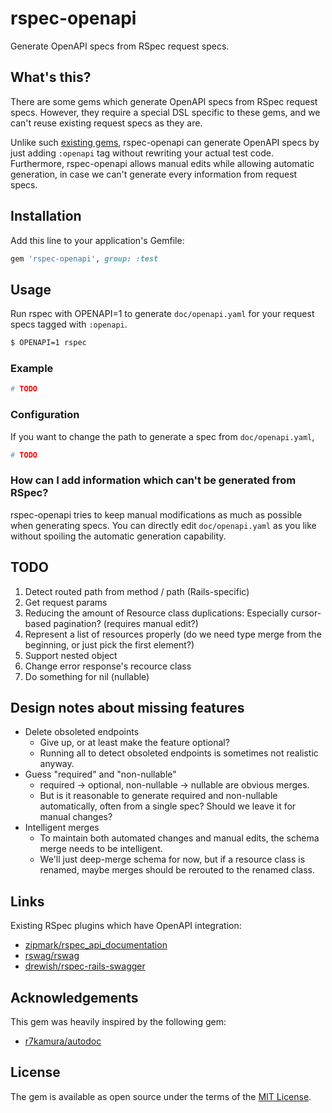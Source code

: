 # rspec-openapi

Generate OpenAPI specs from RSpec request specs.

## What's this?

There are some gems which generate OpenAPI specs from RSpec request specs.
However, they require a special DSL specific to these gems, and we can't reuse existing request specs as they are.

Unlike such [existing gems](#links), rspec-openapi can generate OpenAPI specs by just adding `:openapi` tag
without rewriting your actual test code.
Furthermore, rspec-openapi allows manual edits while allowing automatic generation, in case we can't generate
every information from request specs.

## Installation

Add this line to your application's Gemfile:

```ruby
gem 'rspec-openapi', group: :test
```

## Usage

Run rspec with OPENAPI=1 to generate `doc/openapi.yaml` for your request specs tagged with `:openapi`.

```bash
$ OPENAPI=1 rspec
```

### Example

```rb
# TODO
```

### Configuration

If you want to change the path to generate a spec from `doc/openapi.yaml`,

```rb
# TODO
```

### How can I add information which can't be generated from RSpec?

rspec-openapi tries to keep manual modifications as much as possible when generating specs.
You can directly edit `doc/openapi.yaml` as you like without spoiling the automatic generation capability.

## TODO

1. Detect routed path from method / path (Rails-specific)
2. Get request params
3. Reducing the amount of Resource class duplications: Especially cursor-based pagination? (requires manual edit?)
4. Represent a list of resources properly (do we need type merge from the beginning, or just pick the first element?)
5. Support nested object
6. Change error response's recource class
7. Do something for nil (nullable)

## Design notes about missing features

* Delete obsoleted endpoints
  * Give up, or at least make the feature optional?
  * Running all to detect obsoleted endpoints is sometimes not realistic anyway.
* Guess "required" and "non-nullable"
  * required → optional, non-nullable → nullable are obvious merges.
  * But is it reasonable to generate required and non-nullable automatically,
    often from a single spec? Should we leave it for manual changes?
* Intelligent merges
  * To maintain both automated changes and manual edits, the schema merge needs to be intelligent.
  * We'll just deep-merge schema for now, but if a resource class is renamed, maybe merges should
    be rerouted to the renamed class.

## Links

Existing RSpec plugins which have OpenAPI integration:

* [zipmark/rspec\_api\_documentation](https://github.com/zipmark/rspec_api_documentation)
* [rswag/rswag](https://github.com/rswag/rswag)
* [drewish/rspec-rails-swagger](https://github.com/drewish/rspec-rails-swagger)

## Acknowledgements

This gem was heavily inspired by the following gem:

* [r7kamura/autodoc](https://github.com/r7kamura/autodoc)

## License

The gem is available as open source under the terms of the [MIT License](https://opensource.org/licenses/MIT).
